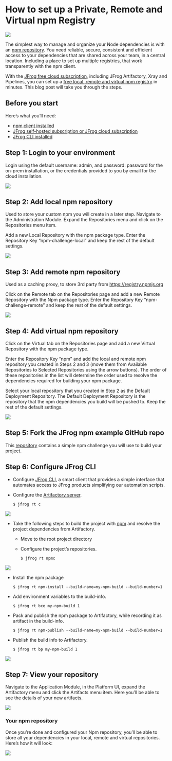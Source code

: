 # How to set up a Private, Remote and Virtual npm Registry

![](image/screenshot1.png)

The simplest way to manage and organize your Node dependencies is with an [npm repository](https://www.jfrog.com/confluence/display/JFROG/npm+Registry). You need reliable, secure, consistent and efficient access to your dependencies that are shared across your team, in a central location. Including a place to set up multiple registries, that work transparently with the npm client.

With the [JFrog free cloud subscription](https://jfrog.com/start-free/), including JFrog Artifactory, Xray and Pipelines, you can set up a [free local, remote and virtual npm registry](https://www.jfrog.com/confluence/display/JFROG/Repository+Management) in minutes. This blog post will take you through the steps.

## Before you start
Here’s what you’ll need:

   * [npm client installed](https://docs.npmjs.com/getting-started)
   * [JFrog self-hosted subscription or JFrog cloud subscription](https://jfrog.com/start-free/#hosted)
   * [JFrog CLI installed](https://jfrog.com/getcli/)
## Step 1: Login to your environment

Login using the default username: admin, and password: password for the on-prem installation, or the credentials provided to you by email for the cloud installation.

![](image/screenshot2.webp)

## Step 2: Add local npm repository

Used to store your custom npm you will create in a later step. Navigate to the Administration Module. Expand the Repositories menu and click on the Repositories menu item.

Add a new Local Repository with the npm package type. Enter the Repository Key “npm-challenge-local” and keep the rest of the default settings.

![](image/screenshot3.png)

## Step 3: Add remote npm repository

Used as a caching proxy, to store 3rd party from https://registry.npmjs.org

Click on the Remote tab on the Repositories page and add a new Remote Repository with the Npm package type. Enter the Repository Key “npm-challenge-remote” and keep the rest of the default settings.

![](image/screenshot4.png)

## Step 4: Add virtual npm repository

Click on the Virtual tab on the Repositories page and add a new Virtual Repository with the npm package type.

Enter the Repository Key “npm” and add the local and remote npm repository you created in Steps 2 and 3 (move them from Available Repositories to Selected Repositories using the arrow buttons). The order of these repositories in the list will determine the order used to resolve the dependencies required for building your npm package.

Select your local repository that you created in Step 2 as the Default Deployment Repository. The Default Deployment Repository is the repository that the npm dependencies you build will be pushed to. Keep the rest of the default settings.

![](image/screenshot5.webp)

## Step 5: Fork the JFrog npm example GitHub repo

This [repository](https://github.com/jfrog/DevRel/) contains a simple npm challenge you will use to build your project.

## Step 6: Configure JFrog CLI

* Configure [JFrog CLI](https://www.jfrog.com/confluence/display/CLI/), a smart client that provides a simple interface that automates access to JFrog products simplifying our automation scripts.

* Configure the [Artifactory server](https://www.jfrog.com/confluence/display/CLI/CLI+for+JFrog+Artifactory#CLIforJFrogArtifactory-Configuration).


  `$ jfrog rt c`


![](image/screenshot6.png)

* Take the following steps to build the project with [npm](https://www.jfrog.com/confluence/display/CLI/CLI+for+JFrog+Artifactory#CLIforJFrogArtifactory-BuildingNpmPackagesUsingtheNpmClient) and resolve the project dependencies from Artifactory.
   * Move to the root project directory
   * Configure the project’s repositories.
    
     `$ jfrog rt npmc`
     
![](image/screenshot7.webp)

* Install the npm package
  
  `$ jfrog rt npm-install --build-name=my-npm-build --build-number=1`

* Add environment variables to the build-info.
  
  `$ jfrog rt bce my-npm-build 1`
  
* Pack and publish the npm package to Artifactory, while recording it as artifact in the build-info.
  
   `$ jfrog rt npm-publish --build-name=my-npm-build --build-number=1`

* Publish the build info to Artifactory.
  
   `$ jfrog rt bp my-npm-build 1`
   
![](image/screenshot8.webp)

## Step 7: View your repository

Navigate to the Application Module, in the Platform UI, expand the Artifactory menu and click the Artifacts menu item. Here you’ll be able to see the details of your new artifacts.

![](image/screenshot9.png)

### Your npm repository

Once you’re done and configured your Npm repository, you’ll be able to store all your dependencies in your local, remote and virtual repositories. Here’s how it will look:

![](image/screenshot10.webp)
